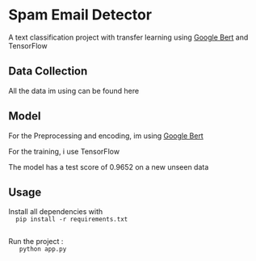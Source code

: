  <h1>Spam Email Detector</h1>
<p>
  A text classification project with transfer learning using <a href='https://www.kaggle.com/models/tensorflow/bert/frameworks/TensorFlow2/variations/bert-en-uncased-l-12-h-128-a-2/versions/2'>Google Bert</a> and 
 TensorFlow
</p>

<h2>Data Collection</h2>
<p>
 All the data im using can be found <ahref="https://github.com/azureeeeeeeeeeee/Email-Spam-Detector/blob/main/model/spam.csv">here</a>
</p>

<h2>Model</h2>
<p>For the Preprocessing and encoding, im using <a href='https://www.kaggle.com/models/tensorflow/bert/frameworks/TensorFlow2/variations/bert-en-uncased-l-12-h-128-a-2/versions/2'>Google Bert</a></p>
<p>For the training, i use TensorFlow</p>
<p>The model has a test score of 0.9652 on a new unseen data</p>

<h2>Usage</h2>
<p>
 Install all dependencies with
 <code>
  pip install -r requirements.txt
 </code>
</p>
<p>
  Run the project :
  <code>
   python app.py
  </code>
</p>
